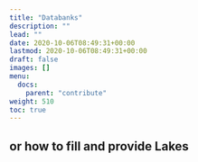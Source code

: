 ```yaml
---
title: "Databanks"
description: ""
lead: ""
date: 2020-10-06T08:49:31+00:00
lastmod: 2020-10-06T08:49:31+00:00
draft: false
images: []
menu:
  docs:
    parent: "contribute"
weight: 510
toc: true
---
```


## or how to fill and provide Lakes
